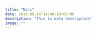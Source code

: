 ```yaml
---
title: "Nini"
date: 2019-05-14T14:46:10+06:00
description: "This is meta description"
image: ""
---
```


